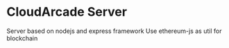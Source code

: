 # CloudArcade Server

Server based on nodejs and express framework
Use ethereum-js as util for blockchain
